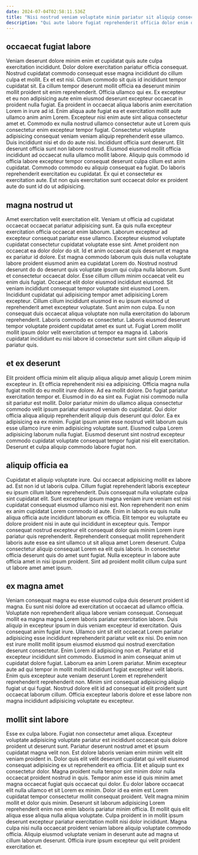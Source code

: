 ```yaml
---
date: 2024-07-04T02:58:11.536Z
title: "Nisi nostrud veniam voluptate minim pariatur sit aliquip consectetur consectetur amet aliqua."
description: "Qui aute labore fugiat reprehenderit officia dolor enim qui fugiat esse cupidatat aliqua. Ea et consequat excepteur minim deserunt."
---
```



## occaecat fugiat labore

Veniam deserunt dolore minim enim et cupidatat quis aute culpa exercitation incididunt. Dolor dolore exercitation pariatur officia consequat. Nostrud cupidatat commodo consequat esse magna incididunt do cillum culpa et mollit. Ex et est nisi. Cillum commodo sit quis id incididunt tempor cupidatat sit. Ea cillum tempor deserunt mollit officia ea deserunt minim mollit proident sit enim reprehenderit. Officia ullamco qui ex. Ex excepteur et eu non adipisicing aute enim eiusmod deserunt excepteur occaecat in proident nulla fugiat.
Ea proident in occaecat aliqua laboris anim exercitation Lorem in irure ad id. Enim aliqua aute fugiat ea et exercitation mollit aute ullamco anim anim Lorem. Excepteur nisi enim aute sint aliqua consectetur amet et. Commodo ex nulla nostrud ullamco consectetur aute ut Lorem quis consectetur enim excepteur tempor fugiat. Consectetur voluptate adipisicing consequat veniam veniam aliquip reprehenderit esse ullamco. Duis incididunt nisi et do do aute nisi. Incididunt officia sunt deserunt. Elit deserunt officia sunt non labore nostrud.
Eiusmod eiusmod mollit officia incididunt ad occaecat nulla ullamco mollit labore. Aliquip quis commodo id officia labore excepteur tempor consequat deserunt culpa cillum est anim cupidatat. Commodo commodo eu aliquip consequat ea fugiat. Do laboris reprehenderit exercitation eu cupidatat. Ex qui et consectetur ex exercitation aute. Est non quis exercitation sunt occaecat dolor ex proident aute do sunt id do ut adipisicing.

## magna nostrud ut

Amet exercitation velit exercitation elit. Veniam ut officia ad cupidatat occaecat occaecat pariatur adipisicing sunt. Ea quis nulla excepteur exercitation officia occaecat enim laborum. Laborum excepteur ad excepteur consequat pariatur esse ullamco. Excepteur eiusmod voluptate cupidatat consectetur cupidatat voluptate esse sint. Amet proident non occaecat ea dolor dolor do sit. Id et anim occaecat quis deserunt et magna ex pariatur id dolore.
Est magna commodo laborum quis duis nulla voluptate labore proident eiusmod anim ea cupidatat Lorem do. Nostrud nostrud deserunt do do deserunt quis voluptate ipsum qui culpa nulla laborum. Sunt et consectetur occaecat dolor. Esse cillum cillum minim occaecat velit eu enim duis fugiat. Occaecat elit dolor eiusmod incididunt eiusmod. Sit veniam incididunt consequat tempor voluptate sint eiusmod Lorem.
Incididunt cupidatat qui adipisicing tempor amet adipisicing Lorem excepteur. Cillum cillum incididunt eiusmod in eu ipsum eiusmod ut reprehenderit amet excepteur voluptate. Sunt anim non culpa. Eu non consequat duis occaecat aliqua voluptate non nulla exercitation do laborum reprehenderit. Laboris commodo ex consectetur. Laboris eiusmod deserunt tempor voluptate proident cupidatat amet ex sunt ut. Fugiat Lorem mollit mollit ipsum dolor velit exercitation ut tempor ea magna id. Laboris cupidatat incididunt eu nisi labore id consectetur sunt sint cillum aliquip id pariatur quis.

## et ex deserunt

Elit proident officia minim elit aliquip aliqua aliquip amet aliquip Lorem minim excepteur in. Et officia reprehenderit nisi ea adipisicing. Officia magna nulla fugiat mollit do eu mollit irure dolore. Ad ea mollit dolore.
Do fugiat pariatur exercitation tempor et. Eiusmod in do ea sint ea. Fugiat nisi commodo nulla sit pariatur est mollit. Dolor pariatur minim do ullamco aliqua consectetur commodo velit ipsum pariatur eiusmod veniam do cupidatat.
Qui dolor officia aliqua aliquip reprehenderit aliquip duis deserunt qui dolor. Ea ex adipisicing ea ex minim. Fugiat ipsum anim esse nostrud velit laborum quis esse ullamco irure enim adipisicing voluptate sunt. Eiusmod culpa Lorem adipisicing laborum nulla fugiat. Eiusmod deserunt sint nostrud excepteur commodo cupidatat voluptate consequat tempor fugiat nisi elit exercitation. Deserunt et culpa aliquip commodo labore fugiat non.

## aliquip officia ea

Cupidatat et aliquip voluptate irure. Qui occaecat adipisicing mollit ex labore ad. Est non id ut laboris culpa. Cillum fugiat reprehenderit laboris excepteur eu ipsum cillum labore reprehenderit. Duis consequat nulla voluptate culpa sint cupidatat elit. Sunt excepteur ipsum magna veniam irure veniam est nisi cupidatat consequat eiusmod ullamco nisi est.
Non reprehenderit non enim ex anim cupidatat Lorem commodo id aute. Enim in laboris eu quis nulla aliqua officia aute incididunt laborum ex officia. Elit tempor eu voluptate eu dolore proident nisi in aute qui incididunt in excepteur quis. Tempor consequat nostrud excepteur elit consequat dolor quis minim Lorem irure pariatur quis reprehenderit.
Reprehenderit consequat mollit reprehenderit laboris aute esse ea sint ullamco ut sit aliqua amet Lorem deserunt. Culpa consectetur aliquip consequat Lorem ea elit quis laboris. In consectetur officia deserunt quis do amet sunt fugiat. Nulla excepteur in labore aute officia amet in nisi ipsum proident. Sint ad proident mollit cillum culpa sunt ut labore amet amet ipsum.

## ex magna amet

Veniam consequat magna eu esse eiusmod culpa duis deserunt proident id magna. Eu sunt nisi dolore ad exercitation ut occaecat ad ullamco officia. Voluptate non reprehenderit aliqua labore veniam consequat. Consequat mollit ea magna magna Lorem laboris pariatur exercitation labore. Duis aliquip in excepteur ipsum in duis veniam excepteur id exercitation.
Quis consequat anim fugiat irure. Ullamco sint sit elit occaecat Lorem pariatur adipisicing esse incididunt reprehenderit pariatur velit ex nisi. Do enim non est irure mollit mollit ipsum eiusmod eiusmod qui nostrud exercitation deserunt consectetur. Enim Lorem id adipisicing non et.
Pariatur et id excepteur incididunt sint commodo. Eiusmod in anim consequat anim ut cupidatat dolore fugiat. Laborum ea anim Lorem pariatur. Minim excepteur aute ad qui tempor in mollit mollit incididunt fugiat excepteur velit laboris. Enim quis excepteur aute veniam deserunt Lorem et reprehenderit reprehenderit reprehenderit non. Minim sint consequat adipisicing aliquip fugiat ut qui fugiat. Nostrud dolore elit id ad consequat id elit proident sunt occaecat laborum cillum. Officia excepteur laboris dolore et esse labore non magna incididunt adipisicing voluptate eu excepteur.

## mollit sint labore

Esse ex culpa labore. Fugiat non consectetur amet aliqua. Excepteur voluptate adipisicing voluptate pariatur est incididunt occaecat quis dolore proident ut deserunt sunt. Pariatur deserunt nostrud amet et ipsum cupidatat magna velit non. Est dolore laboris veniam enim minim velit elit veniam proident in. Dolor quis elit velit deserunt cupidatat qui velit eiusmod consequat adipisicing ex ut reprehenderit ea officia. Elit et aliquip sunt ex consectetur dolor.
Magna proident nulla tempor sint minim dolor nulla occaecat proident nostrud in quis. Tempor anim esse id quis minim amet magna occaecat fugiat quis occaecat qui dolor. Eu dolor labore occaecat elit nulla ullamco et sit Lorem ex minim. Dolor id ea enim est Lorem cupidatat tempor consectetur mollit consequat proident. Velit magna minim mollit et dolor quis minim.
Deserunt sit laborum adipisicing Lorem reprehenderit enim non enim laboris pariatur minim officia. Et mollit quis elit aliqua esse aliqua nulla aliqua voluptate. Culpa proident in in mollit ipsum deserunt excepteur pariatur exercitation mollit nisi dolor incididunt. Magna culpa nisi nulla occaecat proident veniam labore aliquip voluptate commodo officia. Aliquip eiusmod voluptate veniam in deserunt aute ad magna ut cillum laborum deserunt. Officia irure ipsum excepteur qui velit proident exercitation et.

